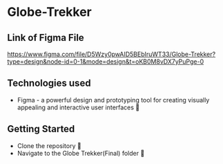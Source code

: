 # Globe-Trekker

## Link of Figma File
https://www.figma.com/file/D5Wzy0pwAID5BEbIruWT33/Globe-Trekker?type=design&node-id=0-1&mode=design&t=oKB0M8vDX7yPuPge-0

## Technologies used
- Figma - a powerful design and prototyping tool for creating visually appealing and interactive user interfaces 🚀

## Getting Started
- Clone the repository 🤝
- Navigate to the Globe Trekker(Final) folder 📂


